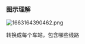 ### 图示理解
![1663164390462.png](https://pic.zaqbest.com/i/2022/09/14/6321dfe836c64.png)

转换成每个车站，包含哪些线路
